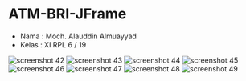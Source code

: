 # ATM-BRI-JFrame
* Nama    : Moch. Alauddin Almuayyad
* Kelas   : XI RPL 6  / 19

![screenshot 42](https://cloud.githubusercontent.com/assets/22111021/23593600/b71a6608-0243-11e7-875f-33753e232d9e.png)
![screenshot 43](https://cloud.githubusercontent.com/assets/22111021/23593599/b71a6a0e-0243-11e7-8781-591ade155941.png)
![screenshot 44](https://cloud.githubusercontent.com/assets/22111021/23593601/b71f0d84-0243-11e7-8423-d00c91152e85.png)
![screenshot 45](https://cloud.githubusercontent.com/assets/22111021/23593602/b71fdf48-0243-11e7-8151-89bdb1025f0f.png)
![screenshot 46](https://cloud.githubusercontent.com/assets/22111021/23593603/b7214c48-0243-11e7-8d98-b1957c019414.png)
![screenshot 47](https://cloud.githubusercontent.com/assets/22111021/23593604/b724189c-0243-11e7-8483-54b4789eae22.png)
![screenshot 48](https://cloud.githubusercontent.com/assets/22111021/23593605/b749cf10-0243-11e7-86d5-0e375a3f26b1.png)
![screenshot 49](https://cloud.githubusercontent.com/assets/22111021/23593606/b74c5352-0243-11e7-8a09-7ca5abc65e2d.png)
